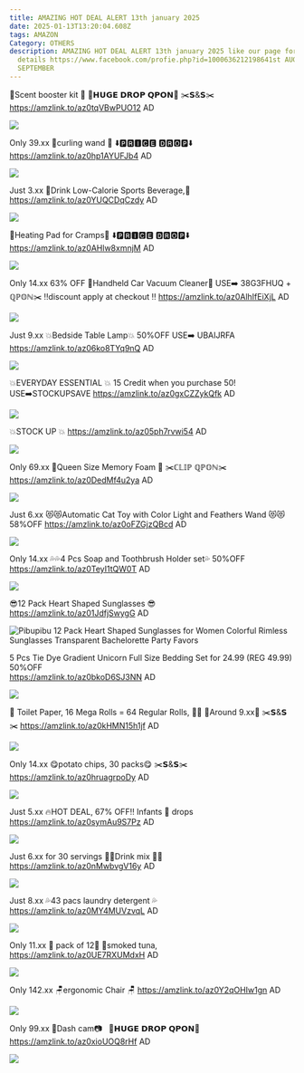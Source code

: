 ```yaml
---
title: AMAZING HOT DEAL ALERT 13th january 2025
date: 2025-01-13T13:20:04.608Z
tags: AMAZON
Category: OTHERS
description: AMAZING HOT DEAL ALERT 13th january 2025 like our page for more
  details https://www.facebook.com/profie.php?id=1000636212198641st AUGUST9th
  SEPTEMBER
---
```

💚Scent booster kit 💚
💸𝗛𝗨𝗚𝗘 𝗗𝗥𝗢𝗣 𝗤𝗣𝗢𝗡💸
✂️𝗦&𝗦✂️
https://amzlink.to/az0tqVBwPUO12
AD

<!--StartFragment-->

![](https://m.media-amazon.com/images/I/81IKN5Cq3VL._AC_SL1500_.jpg)

<!--EndFragment-->

Only 39.xx
🌸curling wand 🌸
⬇️🅿🆁🅸🅲🅴 🅳🆁🅾🅿⬇️
https://amzlink.to/az0hp1AYUFJb4
AD

<!--StartFragment-->

![](https://m.media-amazon.com/images/I/61wxmVS3cZL._AC_SL1500_.jpg)

<!--EndFragment-->

Just 3.xx
🌟Drink Low-Calorie Sports
 Beverage,🌟
https://amzlink.to/az0YUQCDqCzdy
AD

<!--StartFragment-->

![](https://m.media-amazon.com/images/I/81OZj6uwjBL._SL1500_.jpg)

<!--EndFragment-->

💞Heating Pad for Cramps💞
⬇️🅿🆁🅸🅲🅴 🅳🆁🅾🅿⬇️
https://amzlink.to/az0AHlw8xmnjM
AD

<!--StartFragment-->

![](https://m.media-amazon.com/images/I/81dcxuYEXfL._AC_SL1500_.jpg)

<!--EndFragment-->

Only 14.xx
63% OFF 
🌟Handheld Car Vacuum Cleaner🌟
USE➡️ 38G3FHUQ + ℚℙ𝕆ℕ✂️
‼️discount apply at checkout ‼️
https://amzlink.to/az0AlhIfEiXjL
AD

<!--StartFragment-->

![](https://m.media-amazon.com/images/I/71s3+AAoj-L._AC_SL1500_.jpg)

<!--EndFragment-->

Just 9.xx
💥Bedside Table Lamp💥
50%OFF
USE➡️ UBAIJRFA 
https://amzlink.to/az06ko8TYq9nQ
AD

<!--StartFragment-->

![](https://m.media-amazon.com/images/I/71lMRsaYBOL._AC_SL1500_.jpg)

<!--EndFragment-->

💥EVERYDAY ESSENTIAL 💥
15  Credit when you purchase 50!
USE➡️STOCKUPSAVE
https://amzlink.to/az0gxCZZykQfk
AD

<!--StartFragment-->

![](https://m.media-amazon.com/images/I/81KkiBH7SNL._AC_SL1500_.jpg)

<!--EndFragment-->

💥STOCK UP 💥
https://amzlink.to/az05ph7rvwi54
AD

<!--StartFragment-->

![](https://m.media-amazon.com/images/I/81XiLK5MmPL._AC_SL1500_.jpg)

<!--EndFragment-->

Only 69.xx
🎀Queen Size Memory Foam 🎀
✂️ℂ𝕃𝕀ℙ ℚℙ𝕆ℕ✂️\
https://amzlink.to/az0DedMf4u2ya
AD

<!--StartFragment-->

![](https://m.media-amazon.com/images/I/819X+wFjZ6L._AC_SL1500_.jpg)

<!--EndFragment-->

Just 6.xx
😻😻Automatic Cat Toy with Color Light and Feathers Wand 😻😻\
58%OFF
https://amzlink.to/az0oFZGjzQBcd
AD

<!--StartFragment-->

![](https://m.media-amazon.com/images/I/61XK1anP3BL._AC_SL1500_.jpg)

<!--EndFragment-->

Only 14.xx
💦💦4 Pcs Soap and Toothbrush Holder set💦
 50%OFF\
https://amzlink.to/az0TeyI1tQW0T
AD

<!--StartFragment-->

![](https://m.media-amazon.com/images/I/715zDQydemL._AC_SL1500_.jpg)

<!--EndFragment-->


😎12 Pack Heart Shaped Sunglasses 😎 
\
https://amzlink.to/az01JdfjSwygG
AD

<!--StartFragment-->

![Pibupibu 12 Pack Heart Shaped Sunglasses for Women Colorful Rimless Sunglasses Transparent Bachelorette Party Favors](https://m.media-amazon.com/images/I/71yTJ6pPgKL._AC_SX679_.jpg)

<!--EndFragment-->

5 Pcs Tie Dye Gradient Unicorn Full Size Bedding Set for 24.99 (REG 49.99) 
   50%OFF\
https://amzlink.to/az0bkoD6SJ3NN
AD

<!--StartFragment-->

![](https://m.media-amazon.com/images/I/71Lijb1tn9L._AC_SL1500_.jpg)

<!--EndFragment-->

🧻 Toilet Paper, 16 Mega Rolls = 64 Regular Rolls, 🧻🧻
🧻Around 9.xx🧻
✂️𝗦&𝗦✂️
https://amzlink.to/az0kHMN15h1jf
AD

<!--StartFragment-->

![](https://m.media-amazon.com/images/I/61pQHkontlL._AC_SL1500_.jpg)

<!--EndFragment-->

Only 14.xx 
😋potato chips, 30 packs😋
✂️𝗦&𝗦✂️
https://amzlink.to/az0hruagrpoDy
AD

<!--StartFragment-->

![](https://m.media-amazon.com/images/I/91sEdIwVVoL._SL1500_.jpg)

<!--EndFragment-->

Just 5.xx
🔥HOT DEAL, 67% OFF‼️
Infants 👶 drops
https://amzlink.to/az0symAu9S7Pz
AD

<!--StartFragment-->

![](https://m.media-amazon.com/images/I/71-XCzi+VbL._AC_SL1500_.jpg)

<!--EndFragment-->

Just 6.xx for 30 servings
🌟🌟Drink mix 🌟🌟
https://amzlink.to/az0nMwbvgV16y
AD

<!--StartFragment-->

![](https://m.media-amazon.com/images/I/81v0mHU+YtL._SL1500_.jpg)

<!--EndFragment-->

Just 8.xx
💦43 pacs laundry detergent 💦
https://amzlink.to/az0MY4MUVzvqL
AD

<!--StartFragment-->

![](https://m.media-amazon.com/images/I/81OCmwqk8sL._AC_SL1500_.jpg)

<!--EndFragment-->

Only 11.xx
🌟 pack of 12🌟
🍣smoked tuna, 
https://amzlink.to/az0UE7RXUMdxH
AD

<!--StartFragment-->

![](https://m.media-amazon.com/images/I/71uwF4tA6CL._SL1500_.jpg)

<!--EndFragment-->

Only 142.xx
🪑ergonomic Chair  🪑 
https://amzlink.to/az0Y2qOHIw1gn
AD

<!--StartFragment-->

![](https://m.media-amazon.com/images/I/81eYE3lfRUL._AC_SL1500_.jpg)

<!--EndFragment-->

Only 99.xx
📸Dash cam📷  
💸𝗛𝗨𝗚𝗘 𝗗𝗥𝗢𝗣 𝗤𝗣𝗢𝗡💸
https://amzlink.to/az0xioUOQ8rHf
AD

<!--StartFragment-->

![](https://m.media-amazon.com/images/I/71hLmfRBteL._AC_SL1500_.jpg)

<!--EndFragment-->